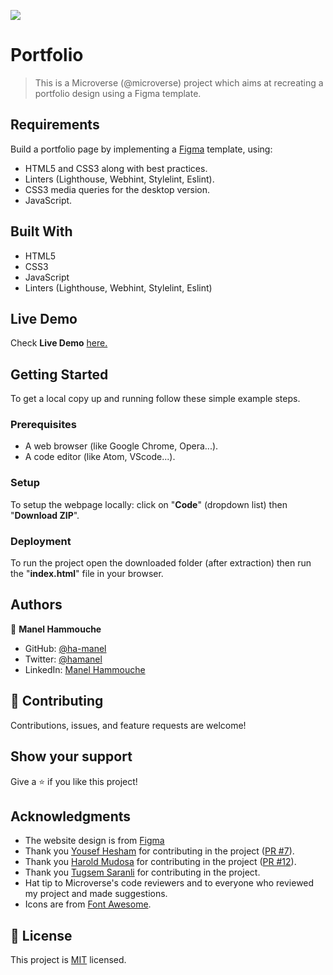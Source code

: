 ![](https://img.shields.io/badge/Microverse-blueviolet)

# Portfolio

> This is a Microverse (@microverse) project which aims at recreating a portfolio design using a Figma template.


## Requirements

Build a portfolio page by implementing a [Figma](https://www.figma.com/file/l7SqJ3ZfkAKih9sFxvWSR4/Microverse-Student-Project-1?node-id=0%3A1) template, using:
- HTML5 and CSS3 along with best practices.
- Linters (Lighthouse, Webhint, Stylelint, Eslint).
- CSS3 media queries for the desktop version.
- JavaScript.

## Built With

- HTML5
- CSS3
- JavaScript
- Linters (Lighthouse, Webhint, Stylelint, Eslint)

## Live Demo

Check **Live Demo** [here.](https://ha-manel.github.io/Microverse-Portfolio/)

## Getting Started

To get a local copy up and running follow these simple example steps.

### Prerequisites

- A web browser (like Google Chrome, Opera...).
- A code editor (like Atom, VScode...).

### Setup

To setup the webpage locally: click on "**Code**" (dropdown list) then "**Download ZIP**".

### Deployment

To run the project open the downloaded folder (after extraction) then run the "**index.html**" file in your browser.

## Authors

👤 **Manel Hammouche**

- GitHub: [@ha-manel](https://github.com/ha-manel)
- Twitter: [@hamanel](https://twitter.com/ha_manel_)
- LinkedIn: [Manel Hammouche](https://www.linkedin.com/in/manel-hammouche/)

## 🤝 Contributing

Contributions, issues, and feature requests are welcome!

## Show your support

Give a ⭐️ if you like this project!

## Acknowledgments

- The website design is from [Figma](https://www.figma.com/file/l7SqJ3ZfkAKih9sFxvWSR4/Microverse-Student-Project-1?node-id=0%3A1)
- Thank you [Yousef Hesham](https://github.com/yosefHesham) for contributing in the project ([PR #7](https://github.com/ha-manel/Microverse-Portfolio/pull/7)).
- Thank you [Harold Mudosa](https://github.com/haroldmud) for contributing in the project ([PR #12](https://github.com/ha-manel/Microverse-Portfolio/pull/12)).
- Thank you [Tugsem Saranli](https://github.com/tugsem) for contributing in the project.
- Hat tip to Microverse's code reviewers and to everyone who reviewed my project and made suggestions.
- Icons are from [Font Awesome](https://fontawesome.com).

## 📝 License

This project is [MIT](./MIT.md) licensed.
